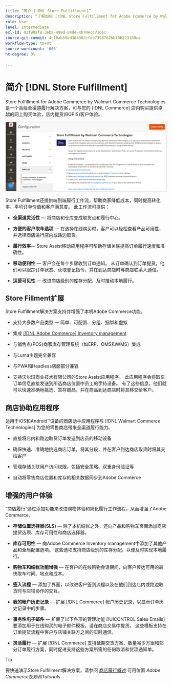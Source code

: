 ```yaml
---
title: “简介 [!DNL Store Fulfillment]”
description: “了解如何 [!DNL Store Fulfillment for Adobe Commerce by Walmart Commerce Technologies] 支持客户在线购买、店内提货(BOPIS)。 使用Store Assist移动版为商店合作伙伴和Commerce客户简化BOPIS履行和订单处理。”
role: User
level: Intermediate
exl-id: d2f90af8-3eba-499d-84de-4b70ecc7166c
source-git-commit: 4c10ab59ed304002cfde7398762bb70b223180ce
workflow-type: tm+mt
source-wordcount: '605'
ht-degree: 0%

---
```


# 简介 [!DNL Store Fulfillment]

Store Fulfillment for Adobe Commerce by Walmart Commerce Technologies是一个高级全渠道履行解决方案，可与您的 [!DNL Commerce] 店内购买提供卓越的网上购买体验，店内提货(BOPIS)客户体验。

![Store Fulfillment解决方案Adobe管理员配置](assets/store-fulfillment-admin-home.png)

Store Fulfillment还提供端到端履行工作流，帮助商家降低成本，同时提高转化率、平均订单价值和客户满意度。 此工作流可提供：

* **全渠道灵活性** — 将商店和仓库变成取货点和履行中心。

* **方便的客户取车选项** — 在选择在线购买时，客户可以轻松查看产品可用性，并选择商店进行店内或路边取货。

* **履行效率**— Store Assist移动应用程序可帮助存储关联提高订单履行速度和准确性。

* **移动便利性** — 客户会在每个步骤收到订单通知。 从订单确认到订单提货，他们可以跟踪订单状态、获取登记指令，并在到达商店时与商店联系人通信。

* **运营可见性** — 改进商店级别的库存分配，及时推动本地履行。

## Store Fillment扩展

Store Fulfillment解决方案支持并增强了本机Adobe Commerce功能。

* 支持大多数产品类型 — 简单、可配置、分组、捆绑和虚拟

* 集成 [[!DNL Adobe Commerce] Inventory management](https://docs.magento.com/user-guide/catalog/inventory-learn-more.html)

* 与销售点(POS)商家库存管理系统（如ERP、OMS和WMS）集成

* 与Luma主题完全兼容

* 与PWA和Headless店面部分兼容

* 支持沃尔玛商业技术有限公司的Store Assist应用程序。 此应用程序会将取车订单信息直接发送到所选商店位置中员工的手持设备。 有了这些信息，他们就可以快速准确地挑选、暂存商品，并在商品到达商店时将其移交给客户。

## 商店协助应用程序

适用于iOS和Android™设备的商店助手应用程序与 [!DNL Walmart Commerce Technologies] 为您的零售商店带来全渠道履行能力。

* 直接将店内和路边取货订单发送到店员的移动设备

* 确保快速、准确地挑选商店订单，将其分段，并在客户到达商店取货时将其交给客户

* 管理存储关联用户访问权限，包括安全策略、双重身份验证等

* 自动将零售商店位置和库存的相关数据同步到Adobe Commerce

## 增强的用户体验

“商店履行”通过添加功能来改进购物体验和简化履行工作流程，从而增强了Adobe Commerce。

* **存储位置选择器(SLS)** — 除了本机结帐之外，还向产品和购物车页面添加商店提货选项、库存可用性和商店选择器。

* **库存可用性** — 向Adobe Commerce Inventory management中添加了其他产品和全局配置选项。 这些选项支持商店级别的库存分配，以便及时实现本地履行。

* **购物车和结帐功能增强** — 在客户的在线购物会话期间，向客户传达可用的最快取车时间、地点和成本。

* **签入流程** — 添加了界面，以改进客户签到流程以及在他们到达店内或路边取货时与店铺协作的交互。

* **我的帐户历史记录** — 扩展 [!DNL Commerce] 帐户历史记录，以显示订单历史记录中的步骤。

* **事务性电子邮件** — 扩展了以下各项的管理功能 [!UICONTROL Sales Emails] 要添加用于在线购买的电子邮件模板，请在商店交易中提货。 这些模板支持在订单提货流程中客户与店铺关联方之间的实时通信。

* **灵活履行** — 扩展 [!DNL Commerce] 支持延期交货方案、数量减少方案和部分订单履行方案，同时促进支持这些方案所需的任何取消和贷项通知单。

>[!TIP]
>
> 要快速演示Store Fulfillment解决方案，请参阅 [商店履行概述](https://experienceleague.adobe.com/docs/commerce-learn/tutorials/orders/store-fulfillment.html) 可用位置 _Adobe Commerce视频和Tutorials_.


